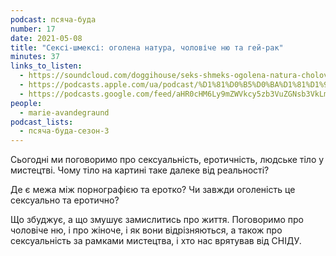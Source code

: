 ```yaml
---
podcast: псяча-буда
number: 17
date: 2021-05-08
title: "Сексі-шмексі: оголена натура, чоловіче ню та гей-рак"
minutes: 37
links_to_listen:
  - https://soundcloud.com/doggihouse/seks-shmeks-ogolena-natura-cholovche-nyu-ta-gey-rak
  - https://podcasts.apple.com/ua/podcast/%D1%81%D0%B5%D0%BA%D1%81%D1%96-%D1%88%D0%BC%D0%B5%D0%BA%D1%81%D1%96-%D0%BE%D0%B3%D0%BE%D0%BB%D0%B5%D0%BD%D0%B0-%D0%BD%D0%B0%D1%82%D1%83%D1%80%D0%B0-%D1%87%D0%BE%D0%BB%D0%BE%D0%B2%D1%96%D1%87%D0%B5-%D0%BD%D1%8E-%D1%82%D0%B0-%D0%B3%D0%B5%D0%B9-%D1%80%D0%B0%D0%BA/id1525117216?i=1000520843418
  - https://podcasts.google.com/feed/aHR0cHM6Ly9mZWVkcy5zb3VuZGNsb3VkLmNvbS91c2Vycy9zb3VuZGNsb3VkOnVzZXJzOjg1ODUxNjI2NS9zb3VuZHMucnNz/episode/dGFnOnNvdW5kY2xvdWQsMjAxMDp0cmFja3MvMTA0NTMyMjI2Ng
people:
  - marie-avandegraund
podcast_lists:
  - псяча-буда-сезон-3
---
```


Сьогодні ми поговоримо про сексуальність, еротичність, людське тіло у
мистецтві. Чому тіло на картині таке далеке від реальності?

Де є межа між порнографією та еротко? Чи завжди оголеність це сексуально та
еротично?

Що збуджує, а що змушує замислитись про життя. Поговоримо про чоловіче ню, і
про жіноче, і як вони відрізняються, а також про сексуальність за рамками
мистецтва, і хто нас врятував від СНІДУ.
